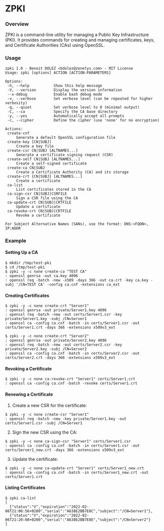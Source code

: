 # ZPKI

### Overview
ZPKI is a command-line utility for managing a Public Key Infrastructure (PKI). It provides commands for creating and managing certificates, keys, and Certificate Authorities (CAs) using OpenSSL.

### Usage
```
zpki 1.0 - Benoit DOLEZ <bdolez@zenetys.com> - MIT License
Usage: zpki [options] ACTION [ACTION-PARAMETERS]

Options:
 -h, --help           Show this help message
 -V, --version        Display the version information
 --x-debug            Enable bash debug mode
 -v, --verbose        Set verbose level (can be repeated for higher verbosity)
 -q, --quiet          Set verbose level to 0 (minimal output)
 -C, --ca             Specify the CA base directory
 -y, --yes            Automatically accept all prompts
 -c, --cipher         Define the cipher (use 'none' for no encryption)

Actions:
 create-cnf
     Generate a default OpenSSL configuration file
 create-key [CN|SUBJ]
     Create a key file
 create-csr CN|SUBJ [ALTNAMES...]
     Generate a certificate signing request (CSR)
 create-self CN|SUBJ [ALTNAMES...]
     Create a self-signed certificate
 create-ca CN|SUBJ
     Create a Certificate Authority (CA) and its storage
 create-crt {CN|SUBJ} [ALTNAMES...]
     Create a certificate
 ca-list
     List certificates stored in the CA
 ca-sign-csr CN|SUBJ|CSRFILE
     Sign a CSR file using the CA
 ca-update-crt CN|SUBJ|CRTFILE
     Update a certificate
 ca-revoke-crt CN|SUBJ|CRTFILE
     Revoke a certificate

For Subject Alternative Names (SANs), use the format: DNS:<FQDN>, IP:ADDR
```


### Example

#### Setting Up a CA
```
$ mkdir /tmp/test-pki
$ cd /tmp/test-pki
$ zpki -y -c none create-ca "TEST CA"
: openssl genrsa -out ca.key 4096
: openssl req -batch -new -x509 -days 366 -out ca.crt -key ca.key -subj '/CN=TEST CA' -config ca.cnf -extensions ca_ext
```

#### Creating Certificates
```
$ zpki -y -c none create-crt "Server1"
: openssl genrsa -out private/Server1.key 4096
: openssl req -batch -new -out certs/Server1.csr -key private/Server1.key -subj /CN=Server1
: openssl ca -config ca.cnf -batch -in certs/Server1.csr -out certs/Server1.crt -days 366 -extensions x509v3_ext

$ zpki -y -c none create-crt "Server2"
: openssl genrsa -out private/Server2.key 4096
: openssl req -batch -new -out certs/Server2.csr -key private/Server2.key -subj /CN=Server2
: openssl ca -config ca.cnf -batch -in certs/Server2.csr -out certs/Server2.crt -days 366 -extensions x509v3_ext
```

#### Revoking a Certificate
```
$ zpki -y -c none ca-revoke-crt "Server1" certs/Server1.crt
: openssl ca -config ca.cnf -batch -revoke certs/Server1.crt
```

#### Renewing a Certificate

1. Create a new CSR for the certificate:
```
$ zpki -y -c none create-csr "Server1"
: openssl req -batch -new -key private/Server1.key -out certs/Server1.csr -subj /CN=Server1
```

2. Sign the new CSR using the CA:
```
$ zpki -y -c none ca-sign-csr "Server1" certs/Server1.csr
: openssl ca -config ca.cnf -batch -in certs/Server1.csr -out certs/Server1_new.crt -days 366 -extensions x509v3_ext
```

3. Update the certificate:
```
$ zpki -y -c none ca-update-crt "Server1" certs/Server1_new.crt
: openssl ca -config ca.cnf -batch -in certs/Server1_new.crt -out certs/Server1.crt
```

#### Listing Certificates
```
$ zpki ca-list
[
  {"status":"V","expiration":"2022-02-06T21:06:56+0200","serial":"A638E2BB7E8C","subject":"/CN=Server1"},
  {"status":"V","expiration":"2022-02-06T21:20:08+0200","serial":"A638E2BB7E8E","subject":"/CN=Server2"}
]
```

